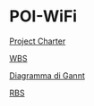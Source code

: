 # POI-WiFi

[Project Charter](/project_charter.md)

[WBS](/WBS.html)

[Diagramma di Gannt](/DiagrammaDiGannt.pdf)

[RBS](/RBS.md)
